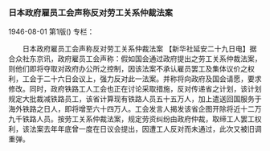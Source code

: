 ### 日本政府雇员工会声称反对劳工关系仲裁法案

1946-08-01
第1版()
专栏：

　　日本政府雇员工会声称反对劳工关系仲裁法案
    【新华社延安二十九日电】据合众社东京讯，政府雇员工会声称：假如国会通过政府提出之劳工关系仲裁法案，则他们即将夺取对政府办公所之控制，因该法案不承认雇员罢工及集体议价之权利，工会于二十六日会议上，强力反对此一法案。并称将向政府及国会请愿，要求修改。同时，政府铁路工人工会也正在讨论采取措施，反对传递省之计划，该计划规定大批裁减铁路员工，该省计算现有铁路人员五十五万人，加上遣送回国服务于海外铁路之日人，即将增至六十四万人。工会发言人揭发该省企图开除将近十二万九千铁路人员。按劳工关系仲裁法案，规定劳资纠纷由政府仲裁，取缔工人罢工权利，该法案去年年底曾一度在日议会提出，因遭工人反对而未通过，此次又被旧调重弹。

